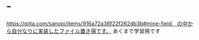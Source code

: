 # -
https://qiita.com/sanopi/items/916a72a36f22f262db3b#mine-field　の中から自分なりに実装したファイル置き場です。
あくまで学習用です
